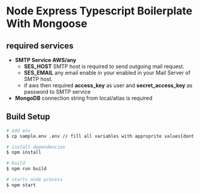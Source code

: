 # Node Express Typescript Boilerplate With Mongoose

## required services

- **SMTP Service AWS/any**
  - **SES_HOST** SMTP host is required to send outgoing mail request.
  - **SES_EMAIL** any email enable in your enabled in your Mail Server of SMTP host.
  - if aws then required **access_key** as user and **secret_access_key** as password to SMTP service
- **MongoDB** connection string from local/atlas is required

## Build Setup
```bash
# add env
$ cp sample.env .env // fill all variables with approprite values[dont use sample config values in production]

# install dependencies
$ npm install

# build
$ npm run build

# starts node process
$ npm start
```
